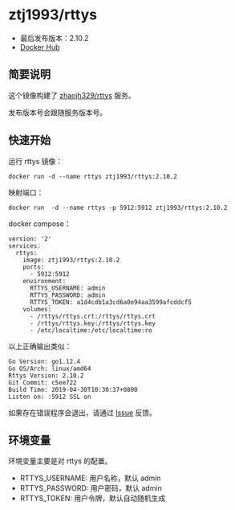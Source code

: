 # ztj1993/rttys

- 最后发布版本：2.10.2
- [Docker Hub](https://hub.docker.com/r/ztj1993/rttys)

## 简要说明

这个镜像构建了 [zhaojh329/rttys](https://github.com/zhaojh329/rttys) 服务。

发布版本号会跟随服务版本号。

## 快速开始

运行 rttys 镜像：
```
docker run -d --name rttys ztj1993/rttys:2.10.2
```

映射端口：
```
docker run  -d --name rttys -p 5912:5912 ztj1993/rttys:2.10.2
```

docker compose：
```
version: '2'
services:
  rttys:
    image: ztj1993/rttys:2.10.2
    ports:
      - 5912:5912
    environment:
      RTTYS_USERNAME: admin
      RTTYS_PASSWORD: admin
      RTTYS_TOKEN: a1d4cdb1a3cd6a0e94aa3599afcddcf5
    volumes:
      - /rttys/rttys.crt:/rttys/rttys.crt
      - /rttys/rttys.key:/rttys/rttys.key
      - /etc/localtime:/etc/localtime:ro
```

以上正确输出类似：
```
Go Version: go1.12.4
Go OS/Arch: linux/amd64
Rttys Version: 2.10.2
Git Commit: c5ee722
Build Time: 2019-04-30T10:30:37+0800 
Listen on: :5912 SSL on
```

如果存在错误程序会退出，请通过 [Issue](https://github.com/ztj1993/docker-rttys/issues) 反馈。

## 环境变量

环境变量主要是对 rttys 的配置。

- RTTYS_USERNAME: 用户名称，默认 admin
- RTTYS_PASSWORD: 用户密码，默认 admin
- RTTYS_TOKEN: 用户令牌，默认自动随机生成
